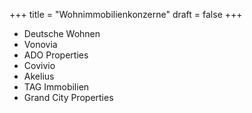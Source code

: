 +++
title = "Wohnimmobilienkonzerne"
draft = false
+++

-   Deutsche Wohnen
-   Vonovia
-   ADO Properties
-   Covivio
-   Akelius
-   TAG Immobilien
-   Grand City Properties